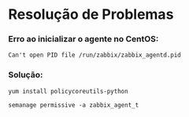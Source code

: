 # Resolução de Problemas

### Erro ao inicializar o agente no CentOS:

```text
Can't open PID file /run/zabbix/zabbix_agentd.pid
```

### Solução:

```text
yum install policycoreutils-python 

semanage permissive -a zabbix_agent_t
```

